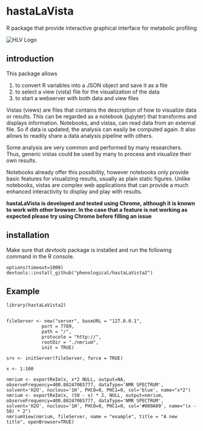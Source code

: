 # hastaLaVista
R package that provide interactive graphical interface for metabolic profiling

![HLV Logo](/inst/visu/bin/logo/hlvLogo.png)

## introduction

This package allows 
1. to convert R variables into a JSON object and save it as a file 
1. to select a view (vista) file for the visualization of the data
1. to start a webserver with both data and view files

Vistas (views) are files that contains the description of how to visualize data or results. This can be regarded as a notebook (jupyter) that transforms and displays information. Notebooks, and vistas, can read data from an external file. So if data is updated, the analysis can easily be computed again. It also allows to readily share a data analysis pipeline with others. 

Some analysis are very common and performed by many researchers. Thus, generic vistas could be used by many to process and visualize their own results.

Notebooks already offer this possibility, however notebooks only provide basic features for visualizing results, usually as plain static figures. Unlike notebooks, vistas are complex web applications that can provide a much enhanced interactivity to display and play with results.

**hastaLaVista is developed and tested using Chrome, although it is known to work with other browser. In the case that a feature is not working as expected please try using Chrome before filling an issue**

## installation

Make sure that *devtools* package is installed and run the following command in the R console. 

    options(timeout=1000)
    devtools::install_github("phenological/hastaLaVista2")

## Example

```{R}
library(hastaLaVista2)


fileServer <- new("server", baseURL = "127.0.0.1",
             port = 7789,
             path = "/",
             protocole = "http://",
             rootDir = "./nmrium",
             init = TRUE)

srv <- initServer(fileServer, force = TRUE)

x <- 1:100

nmrium <- exportReIm(x, x*2 NULL, output=NA, observeFrequency=400.08247065777, dataType='NMR SPECTRUM', solvent='H2O', nucleus='1H', PHC0=0, PHC1=0, col='blue', name="x*2")
nmrium <- exportReIm(x, (50 - x) * 2, NULL, output=nmrium, observeFrequency=400.08247065777, dataType='NMR SPECTRUM', solvent='H2O', nucleus='1H', PHC0=0, PHC1=0, col='#009A09', name="(x - 50) * 2")
nmriumView(nmrium, fileServer, name = "example", title = "A new title", openBrowser=TRUE)
```
